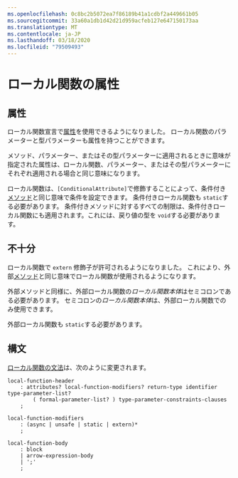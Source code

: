 ```yaml
---
ms.openlocfilehash: 0c8bc2b5072ea7f86189b41a1cdbf2a449661b05
ms.sourcegitcommit: 33a60a1db1d42d21d959acfeb127e647150173aa
ms.translationtype: MT
ms.contentlocale: ja-JP
ms.lasthandoff: 03/18/2020
ms.locfileid: "79509493"
---
```

# <a name="attributes-on-local-functions"></a>ローカル関数の属性

## <a name="attributes"></a>属性

ローカル関数宣言で[属性](../spec/attributes.md)を使用できるようになりました。 ローカル関数のパラメーターと型パラメーターも属性を持つことができます。

メソッド、パラメーター、またはその型パラメーターに適用されるときに意味が指定された属性は、ローカル関数、パラメーター、またはその型パラメーターにそれぞれ適用される場合と同じ意味になります。

ローカル関数は、`[ConditionalAttribute]`で修飾することによって、条件付き[メソッド](../spec/attributes.md#the-conditional-attribute)と同じ意味で条件を設定できます。 条件付きローカル関数も `static`する必要があります。 条件付きメソッドに対するすべての制限は、条件付きローカル関数にも適用されます。これには、戻り値の型を `void`する必要があります。

## <a name="extern"></a>不十分

ローカル関数で `extern` 修飾子が許可されるようになりました。 これにより、外部[メソッド](../spec/classes.md#external-methods)と同じ意味でローカル関数が使用されるようになります。

外部メソッドと同様に、外部ローカル関数の*ローカル関数本体*はセミコロンである必要があります。 セミコロンの*ローカル関数本体*は、外部ローカル関数でのみ使用できます。 

外部ローカル関数も `static`する必要があります。

## <a name="syntax"></a>構文

[ローカル関数の文法](csharp-7.0/local-functions.md#syntax-grammar)は、次のように変更されます。
```
local-function-header
    : attributes? local-function-modifiers? return-type identifier type-parameter-list?
        ( formal-parameter-list? ) type-parameter-constraints-clauses
    ;

local-function-modifiers
    : (async | unsafe | static | extern)*
    ;

local-function-body
    : block
    | arrow-expression-body
    | ';'
    ;
```

